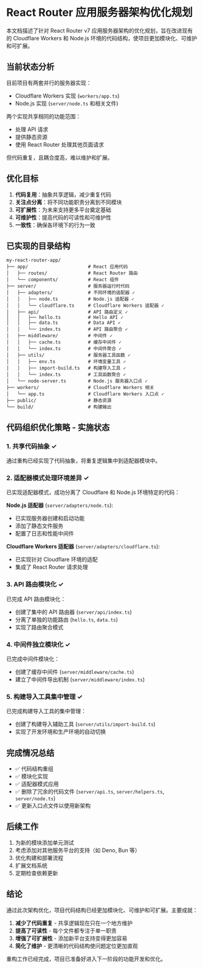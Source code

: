 # React Router 应用服务器架构优化规划

本文档描述了针对 React Router v7 应用服务器架构的优化规划，旨在改进现有的 Cloudflare Workers 和 Node.js 环境的代码结构，使项目更加模块化、可维护和可扩展。

## 当前状态分析

目前项目有两套并行的服务器实现：
- Cloudflare Workers 实现 (`workers/app.ts`)
- Node.js 实现 (`server/node.ts` 和相关文件)

两个实现共享相同的功能范围：
- 处理 API 请求
- 提供静态资源
- 使用 React Router 处理其他页面请求

但代码重复，且耦合度高，难以维护和扩展。

## 优化目标

1. **代码复用**：抽象共享逻辑，减少重复代码
2. **关注点分离**：将不同功能职责分离到不同模块
3. **可扩展性**：为未来支持更多平台奠定基础
4. **可维护性**：提高代码的可读性和可维护性
5. **一致性**：确保各环境下的行为一致

## 已实现的目录结构

```
my-react-router-app/
├── app/                      # React 应用代码 
│   ├── routes/               # React Router 路由
│   └── components/           # React 组件
├── server/                   # 服务器运行时代码
│   ├── adapters/             # 不同环境的适配器 ✓
│   │   ├── node.ts           # Node.js 适配器 ✓
│   │   └── cloudflare.ts     # Cloudflare Workers 适配器 ✓
│   ├── api/                  # API 路由定义 ✓
│   │   ├── hello.ts          # Hello API ✓
│   │   ├── data.ts           # Data API ✓
│   │   └── index.ts          # API 路由聚合 ✓
│   ├── middleware/           # 中间件 ✓
│   │   ├── cache.ts          # 缓存中间件 ✓
│   │   └── index.ts          # 中间件聚合 ✓
│   ├── utils/                # 服务器工具函数 ✓
│   │   ├── env.ts            # 环境变量工具 ✓
│   │   ├── import-build.ts   # 构建导入工具 ✓
│   │   └── index.ts          # 工具函数聚合 ✓
│   └── node-server.ts        # Node.js 服务器入口点 ✓
├── workers/                  # Cloudflare Workers 相关
│   └── app.ts                # Cloudflare Workers 入口点 ✓
├── public/                   # 静态资源
└── build/                    # 构建输出
```

## 代码组织优化策略 - 实施状态

### 1. 共享代码抽象 ✓

通过重构已经实现了代码抽象，将重复逻辑集中到适配器模块中。

### 2. 适配器模式处理环境差异 ✓

已实现适配器模式，成功分离了 Cloudflare 和 Node.js 环境特定的代码：

**Node.js 适配器** (`server/adapters/node.ts`):
- 已实现服务器创建和启动功能
- 添加了静态文件服务
- 配置了日志和性能中间件

**Cloudflare Workers 适配器** (`server/adapters/cloudflare.ts`):
- 已实现针对 Cloudflare 环境的适配
- 集成了 React Router 请求处理

### 3. API 路由模块化 ✓

已完成 API 路由模块化：
- 创建了集中的 API 路由器 (`server/api/index.ts`)
- 分离了单独的功能路由 (`hello.ts`, `data.ts`)
- 实现了路由聚合模式

### 4. 中间件独立模块化 ✓

已完成中间件模块化：
- 创建了缓存中间件 (`server/middleware/cache.ts`)
- 建立了中间件导出机制 (`server/middleware/index.ts`)

### 5. 构建导入工具集中管理 ✓

已完成构建导入工具的集中管理：
- 创建了构建导入辅助工具 (`server/utils/import-build.ts`)
- 实现了开发环境和生产环境的自动切换

## 完成情况总结

- ✅ 代码结构重组
- ✅ 模块化实现
- ✅ 适配器模式应用
- ✅ 删除了冗余的代码文件 (`server/api.ts`, `server/helpers.ts`, `server/node.ts`)
- ✅ 更新入口点文件以使用新架构

## 后续工作

1. 为新的模块添加单元测试
2. 考虑添加对其他服务平台的支持（如 Deno, Bun 等）
3. 优化构建和部署流程
4. 扩展文档系统
5. 定期检查依赖更新

## 结论

通过此次架构优化，项目代码结构已经更加模块化、可维护和可扩展。主要成就：

1. **减少了代码重复** - 共享逻辑现在只在一个地方维护
2. **提高了可读性** - 每个文件都专注于单一职责
3. **增强了可扩展性** - 添加新平台支持变得更加容易
4. **简化了维护** - 更清晰的代码结构使问题定位更加直观

重构工作已经完成，项目已准备好进入下一阶段的功能开发和优化。 